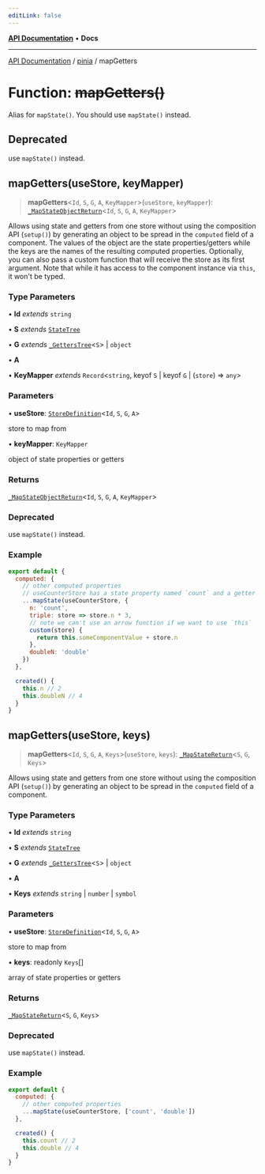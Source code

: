 ```yaml
---
editLink: false
---
```


[**API Documentation**](../../index.md) • **Docs**

***

[API Documentation](../../index.md) / [pinia](../index.md) / mapGetters

# Function: ~~mapGetters()~~

Alias for `mapState()`. You should use `mapState()` instead.

## Deprecated

use `mapState()` instead.

## mapGetters(useStore, keyMapper)

> **mapGetters**\<`Id`, `S`, `G`, `A`, `KeyMapper`\>(`useStore`, `keyMapper`): [`_MapStateObjectReturn`](../type-aliases/MapStateObjectReturn.md)\<`Id`, `S`, `G`, `A`, `KeyMapper`\>

Allows using state and getters from one store without using the composition
API (`setup()`) by generating an object to be spread in the `computed` field
of a component. The values of the object are the state properties/getters
while the keys are the names of the resulting computed properties.
Optionally, you can also pass a custom function that will receive the store
as its first argument. Note that while it has access to the component
instance via `this`, it won't be typed.

### Type Parameters

• **Id** *extends* `string`

• **S** *extends* [`StateTree`](../type-aliases/StateTree.md)

• **G** *extends* [`_GettersTree`](../type-aliases/GettersTree.md)\<`S`\> \| `object`

• **A**

• **KeyMapper** *extends* `Record`\<`string`, keyof `S` \| keyof `G` \| (`store`) => `any`\>

### Parameters

• **useStore**: [`StoreDefinition`](../interfaces/StoreDefinition.md)\<`Id`, `S`, `G`, `A`\>

store to map from

• **keyMapper**: `KeyMapper`

object of state properties or getters

### Returns

[`_MapStateObjectReturn`](../type-aliases/MapStateObjectReturn.md)\<`Id`, `S`, `G`, `A`, `KeyMapper`\>

### Deprecated

use `mapState()` instead.

### Example

```js
export default {
  computed: {
    // other computed properties
    // useCounterStore has a state property named `count` and a getter `double`
    ...mapState(useCounterStore, {
      n: 'count',
      triple: store => store.n * 3,
      // note we can't use an arrow function if we want to use `this`
      custom(store) {
        return this.someComponentValue + store.n
      },
      doubleN: 'double'
    })
  },

  created() {
    this.n // 2
    this.doubleN // 4
  }
}
```

## mapGetters(useStore, keys)

> **mapGetters**\<`Id`, `S`, `G`, `A`, `Keys`\>(`useStore`, `keys`): [`_MapStateReturn`](../type-aliases/MapStateReturn.md)\<`S`, `G`, `Keys`\>

Allows using state and getters from one store without using the composition
API (`setup()`) by generating an object to be spread in the `computed` field
of a component.

### Type Parameters

• **Id** *extends* `string`

• **S** *extends* [`StateTree`](../type-aliases/StateTree.md)

• **G** *extends* [`_GettersTree`](../type-aliases/GettersTree.md)\<`S`\> \| `object`

• **A**

• **Keys** *extends* `string` \| `number` \| `symbol`

### Parameters

• **useStore**: [`StoreDefinition`](../interfaces/StoreDefinition.md)\<`Id`, `S`, `G`, `A`\>

store to map from

• **keys**: readonly `Keys`[]

array of state properties or getters

### Returns

[`_MapStateReturn`](../type-aliases/MapStateReturn.md)\<`S`, `G`, `Keys`\>

### Deprecated

use `mapState()` instead.

### Example

```js
export default {
  computed: {
    // other computed properties
    ...mapState(useCounterStore, ['count', 'double'])
  },

  created() {
    this.count // 2
    this.double // 4
  }
}
```

